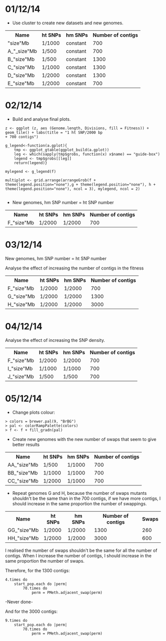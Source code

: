 01/12/14
=====

- Use cluster to create new datasets and new genomes. 



<table>

  <tr><th>Name</th><th>ht SNPs</th><th>hm SNPs</th><th>Number of contigs</th></tr>
  
  <tr> <td>"size"Mb</td> <td>1/1000</td> <td>constant</td> <td>700</td>  </tr>
  <tr> <td>A_"_size"Mb</td> <td>1/500 </td> <td>constant </td> <td>700 </td>  </tr>
  <tr> <td>B_"size"Mb</td> <td>1/500 </td> <td>constant </td> <td> 1300</td>  </tr>
  <tr> <td>C_"size"Mb</td> <td>1/1000 </td> <td> constant</td> <td> 1300</td>  </tr>
  <tr> <td>D_"size"Mb</td> <td>1/2000 </td> <td> constant</td> <td> 1300</td>  </tr>
  <tr> <td>E_"size"Mb</td> <td>1/2000 </td> <td>constant </td> <td> 700</td> </tr>
</table>

02/12/14
======

- Build and analyse final plots. 

```
z <- ggplot (z, aes (Genome.length, Divisions, fill = Fitness)) + geom_tile() + labs(title = "1 ht SNP/2000 bp
+ 700 contigs")

g_legend<-function(a.gplot){
	tmp <- ggplot_gtable(ggplot_build(a.gplot))
	leg <- which(sapply(tmp$grobs, function(x) x$name) == "guide-box")
	legend <- tmp$grobs[[leg]]
	return(legend)}
	
mylegend <- g_legend(f)

multiplot <- grid.arrange(arrangeGrob(f + theme(legend.position="none"),g + theme(legend.position="none"), h + theme(legend.position="none"), ncol = 3), mylegend, ncol = 2)
 
 ```
 

- New genomes, hm SNP number = ht SNP number
<table>

  <tr><th>Name</th><th>ht SNPs</th><th>hm SNPs</th><th>Number of contigs</th></tr>

<tr> <td>F_"size"Mb</td> <td>1/2000 </td> <td>1/2000</td> <td> 700</td> </tr>
</table>


 
03/12/14
======


New genomes, hm SNP number = ht SNP number

Analyse the effect of increasing the number of contigs in the fitness
<table>

  <tr><th>Name</th><th>ht SNPs</th><th>hm SNPs</th><th>Number of contigs</th></tr>

<tr> <td>F_"size"Mb</td> <td>1/2000 </td> <td>1/2000</td> <td> 700</td> </tr>
<tr> <td>G_"size"Mb</td> <td>1/2000 </td> <td>1/2000</td> <td> 1300</td> </tr>
<tr> <td>H_"size"Mb</td> <td>1/2000 </td> <td>1/2000</td> <td> 3000</td> </tr>
</table>

04/12/14
======

Analyse the effect of increasing the SNP density. 

<table>

  <tr><th>Name</th><th>ht SNPs</th><th>hm SNPs</th><th>Number of contigs</th></tr>
<tr> <td>F_"size"Mb</td> <td>1/2000 </td> <td>1/2000</td> <td> 700</td> </tr>
<tr> <td>I_"size"Mb</td> <td>1/1000 </td> <td>1/1000</td> <td> 700</td> </tr>
<tr> <td>J_"size"Mb</td> <td>1/500 </td> <td>1/500</td> <td> 700</td> </tr>

</table>

05/12/14
======

- Change  plots colour: 

``` 
> colors = brewer.pal(9, "BrBG")
> pal <- colorRampPalette(colors)
> f <- f + fill_gradn(pal)
```
- Create new genomes with the new number of swaps that seem to give better results

<table>

  <tr><th>Name</th><th>ht SNPs</th><th>hm SNPs</th><th>Number of contigs</th></tr>
<tr> <td>AA_"size"Mb</td> <td>1/500 </td> <td>1/1000</td> <td> 700</td> </tr>
<tr> <td>BB_"size"Mb</td> <td>1/1000 </td> <td>1/1000</td> <td> 700</td> </tr>
<tr> <td>CC_"size"Mb</td> <td>1/2000 </td> <td>1/1000</td> <td> 700</td> </tr>

</table>

- Repeat genomes G and H, because the number of swaps mutants shouldn't be the same than in the 700 contigs, if we have more contigs, I should increase in the same proportion the number of swappings. 


<table>

  <tr><th>Name</th><th>ht SNPs</th><th>hm SNPs</th><th>Number of contigs</th><th>Swaps</th></tr>
<tr> <td>GG_"size"Mb</td> <td>1/2000 </td> <td>1/2000</td> <td> 1300</td> <td>260</td></tr>
<tr> <td>HH_"size"Mb</td> <td>1/2000 </td> <td>1/2000</td> <td> 3000</td><td> 600</td> </tr>


</table>


I realised the number of swaps shouldn't be the same for all the number of contigs. When I increase the number of contigs, I should increase in the same proportion the number of swaps.

Therefore, for the 1300 contigs:

```
4.times do
	start_pop.each do |perm|
		70.times do
			perm = PMeth.adjacent_swap(perm) 
```
-Never done-

And for the 3000 contigs: 

```
9.times do
	start_pop.each do |perm|
		70.times do
			perm = PMeth.adjacent_swap(perm) 
```


